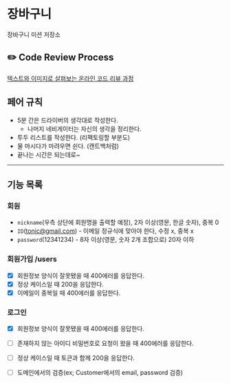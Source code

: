 # 장바구니
장바구니 미션 저장소

## ✏️ Code Review Process
[텍스트와 이미지로 살펴보는 온라인 코드 리뷰 과정](https://github.com/next-step/nextstep-docs/tree/master/codereview)

## 페어 규칙

- 5분 간은 드라이버의 생각대로 작성한다.
    - 나머지 네비게이터는 자신의 생각을 정리한다.
- 투두 리스트를 작성한다. (리팩토링할 부분도)
- 물 마시다가 마려우면 쉰다. (캔트백처럼)
- 끝나는 시간은 되는데로~

---

## 기능 목록

### 회원
- `nickname`(우측 상단에 회원명을 출력할 예정), 2자 이상(영문, 한글 숫자), 중복 0
- `ID`(tonic@gmail.com) - 이메일 정규식에 맞아야 한다, 수정 x, 중복 x
- `password`(12341234) - 8자 이상(영문, 숫자 2개 조합으로) 20자 이하

### 회원가입 /users

- [x] 회원정보 양식이 잘못됐을 때 400에러를 응답한다.
- [x] 정상 케이스일 때 200을 응답한다.
- [x] 이메일이 중복일 때 400에러를 응답한다.

### 로그인

- [x] 회원정보 양식이 잘못됐을 때 400에러를 응답한다.
- [ ] 존재하지 않는 아이디 비밀번호로 요청이 왔을 때 400에러를 응답한다.
- [ ] 정상 케이스일 때 토큰과 함께 200을 응답한다.

- [ ] 도메인에서의 검증(ex; Customer에서의 email, password 검증)

